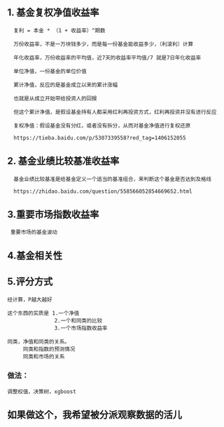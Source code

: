 ## 1. 基金复权净值收益率
      复利 = 本金 * （1 + 收益率）^期数

      万份收益率，不是一万块钱多少，而是每一份基金能收益多少，（利滚利）计算

      年化收益率，万份收益率的平均值，近7天的收益率平均值/7 就是7日年化收益率

      单位净值，一份基金的单位价值

      累计净值，反应的是基金成立以来的累计涨幅

      也就是从成立开始带给投资人的回报

      但这个累计净值，是假设基金持有人都采用红利再投资方式，红利再投资并没有进行反应

      复权净值：假设基金没有分红，或者没有拆分，从而对基金净值进行复权还原

      https://tieba.baidu.com/p/5307339558?red_tag=1406152055

## 2. 基金业绩比较基准收益率

      基金业绩比较基准是给基金定义一个适当的基准组合，来判断这个基金是否达到及格线

      https://zhidao.baidu.com/question/558566052854669652.html

## 3.重要市场指数收益率

     重要市场的基金波动

## 4.基金相关性

## 5.评分方式
    经计算，P越大越好

    这个东西的实质是 1.一个净值
                   2.一个和同类的比较
                   3.一个市场指数收益率

    同类，净值和同类的关系。
         同类和指数的预测情况
         同类和市场的关系

### 做法：
    调整权值，决策树，xgboost

## 如果做这个，我希望被分派观察数据的活儿






